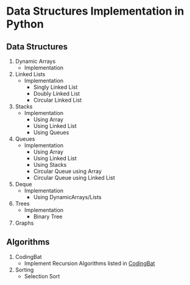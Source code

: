 # Data Structures Implementation in Python

## Data Structures

1. Dynamic Arrays
   - Implementation
2. Linked Lists
   - Implementation
     - Singly Linked List
     - Doubly Linked List
     - Circular Linked List
3. Stacks
   - Implementation
     - Using Array
     - Using Linked List
     - Using Queues
4. Queues
   - Implementation
     - Using Array
     - Using Linked List
     - Using Stacks
     - Circular Queue using Array
     - Circular Queue using Linked List
5. Deque
   - Implementation
     - Using DynamicArrays/Lists
6. Trees
   - Implementation
     - Binary Tree
7. Graphs

## Algorithms

1. CodingBat
   - Implement Recursion Algorithms listed in [CodingBat](https://codingbat.com/)
2. Sorting
   - Selection Sort
